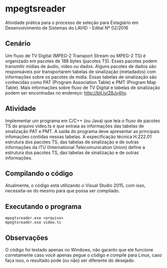 # mpegtsreader

Atividade prática para o processo de seleção para Estagiário em Desenvolvimento de Sistemas do LAVID - Edital Nº 02/2016

## Cenário

Um fluxo de TV Digital (MPEG-2 Transport Stream ou MPEG-2 TS) é organizado em pacotes de 188 bytes (pacotes TS). Esses pacotes podem transmitir mídias de áudio, vídeo ou dados. Alguns pacotes de dados são responsáveis por transportarem tabelas de sinalização (metadados) com informações sobre os pacotes de mídia. Essas tabelas de sinalização são conhecidas como PAT (Program Association Table) e PMT (Program Map Table). Mais informações sobre fluxo de TV Digital e tabelas de sinalização podem ser encontradas no endereço: http://bit.ly/28Jy4hv.

## Atividade

Implementar um programa em C/C++ (ou Java) que leia o fluxo de pacotes TS do arquivo vídeo.ts e que extraia as informações das tabelas de sinalização PAT e PMT. A saída do programa deve apresentar as principais infomações contidas nessas tabelas. A especificação técnica H.222.01 estrutura dos pacotes TS, das tabelas de sinalização e de outras informações da ITU (International Telecomunication Union) define a estrutura dos pacotes TS, das tabelas de sinalização e de outras informações.

## Compilando o código

Atualmente, o código está utilizando o Visual Studio 2015, com isso, necessita-se do mesmo para que possa ser compilado.

## Executando o programa

	mpegtsreader.exe <arquivo>
	mpegtsreader.exe video.ts
	
## Observações

O código foi testado apenas no Windows, não garanto que ele funcione corretamente caso você apenas pegue o código e compile para Linux, caso faça isso, o resultado pode (ou não) ser diferente do desejado.
